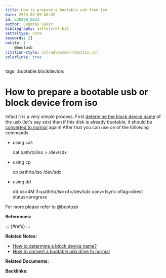 ```yaml
---
title: How to prepare a bootable usb from iso
date: 2023-02-09 00:32
id: 230209_0032
author: Cagatay Cakir
bibliography: zettelsref.bib
zetteltype: note
keywords: []
nocite: |
	@bootusb
citation-style: csl/advanced-robotics.csl
colorlinks: true
---
```

tags: :bootable:blockdevice:

# How to prepare a bootable usb or block device from iso 

Infact it is a very simple process. First [determine the block device name](230209_0046.md) of the usb (let's say sdx) then if this disk is already bootable, it should be [converted to normal](230209_0035.md) again! After that you can use on of the following commands 

* using cat:
	
	cat path/to/iso > /dev/sdx
* using cp
	
	cp path/to/iso /dev/sdx
* using dd

	dd bs=4M if=path/to/iso of=/dev/sdx conv=fsync oflag=direct status=progress

For more please refer to @bootusb



**References:**

::: {#refs}
:::

**Related Notes:**

- [How to determine a block device name?](230209_0046.md)
- [How to convert a bootable usb drive to normal](230209_0035.md)

**Related Documents:**


**Backlinks:**
